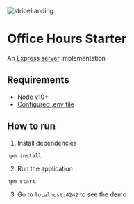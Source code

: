 ![stripeLanding](https://user-images.githubusercontent.com/68208476/126829595-8800ea1e-648c-4495-a8e3-aaf74967622a.png)


# Office Hours Starter

An [Express server](http://expressjs.com) implementation

## Requirements
* Node v10+
* [Configured .env file](../README.md)

## How to run

1. Install dependencies

```
npm install
```

2. Run the application

```
npm start
```

3. Go to `localhost:4242` to see the demo
